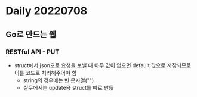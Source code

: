 Daily 20220708
===

## Go로 만드는 웹
### RESTful API - PUT
- struct에서 json으로 요청을 보낼 때 아무 값이 없으면 default 값으로 저장되므로 이를 코드로 처리해주어야 함
  - string의 경우에는 빈 문자열("")
  - 실무에서는 update용 struct를 따로 만듦